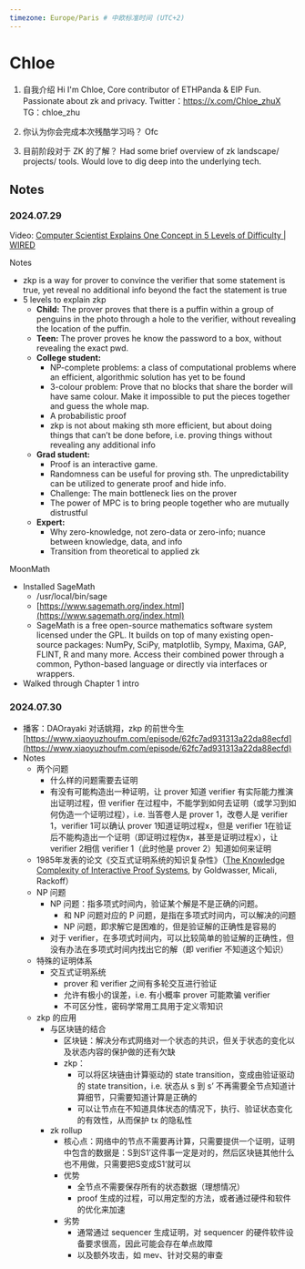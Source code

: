 ```yaml
---
timezone: Europe/Paris # 中欧标准时间 (UTC+2)
---
```


# Chloe
1. 自我介绍
    Hi I'm Chloe, Core contributor of ETHPanda & EIP Fun. Passionate about zk and privacy.
    Twitter：https://x.com/Chloe_zhuX
    TG：chloe_zhu

2. 你认为你会完成本次残酷学习吗？
    Ofc

3. 目前阶段对于 ZK 的了解？
    Had some brief overview of zk landscape/ projects/ tools. Would love to dig deep into the underlying tech.


## Notes

<!-- Content_START -->

### 2024.07.29

Video: [Computer Scientist Explains One Concept in 5 Levels of Difficulty | WIRED](https://www.youtube.com/watch?v=fOGdb1CTu5c)

Notes
- zkp is a way for prover to convince the verifier that some statement is true, yet reveal no additional info beyond the fact the statement is true
- 5 levels to explain zkp
    - **Child:** The prover proves that there is a puffin within a group of penguins in the photo through a hole to the verifier, without revealing the location of the puffin.
    - **Teen:** The prover proves he know the password to a box, without revealing the exact pwd.
    - **College student:**
        - NP-complete problems: a class of computational problems where an efficient, algorithmic solution has yet to be found
        - 3-colour problem: Prove that no blocks that share the border will have same colour. Make it impossible to put the pieces together and guess the whole map.
        - A probabilistic proof
        - zkp is not about making sth more efficient, but about doing things that can’t be done before, i.e. proving things without revealing any additional info
    - **Grad student:**
        - Proof is an interactive game.
        - Randomness can be useful for proving sth. The unpredictability can be utilized to generate proof and hide info.
        - Challenge: The main bottleneck lies on the prover
        - The power of MPC is to bring people together who are mutually distrustful
    - **Expert:**
        - Why zero-knowledge, not zero-data or zero-info; nuance between knowledge, data, and info
        - Transition from theoretical to applied zk

MoonMath
- Installed SageMath
    - /usr/local/bin/sage
    - [https://www.sagemath.org/index.html](https://www.sagemath.org/index.html)
    - SageMath is a free open-source mathematics software system licensed under the GPL. It builds on top of many existing open-source packages: NumPy, SciPy, matplotlib, Sympy, Maxima, GAP, FLINT, R and many more. Access their combined power through a common, Python-based language or directly via interfaces or wrappers.
- Walked through Chapter 1 intro

### 2024.07.30

- 播客：DAOrayaki 对话姚翔，zkp 的前世今生 [https://www.xiaoyuzhoufm.com/episode/62fc7ad931313a22da88ecfd](https://www.xiaoyuzhoufm.com/episode/62fc7ad931313a22da88ecfd)
- Notes
    - 两个问题
        - 什么样的问题需要去证明
        - 有没有可能构造出一种证明，让 prover 知道 verifier 有实际能力推演出证明过程，但 verifier 在过程中，不能学到如何去证明（或学习到如何伪造一个证明过程），i.e. 当答卷人是 prover 1，改卷人是 verifier 1，verifier 1可以确认 prover 1知道证明过程x，但是 verifier 1在验证后不能构造出一个证明（即证明过程伪x，甚至是证明过程x），让 verifier 2相信 verifier 1（此时他是 prover 2）知道如何来证明
    - 1985年发表的论文《交互式证明系统的知识复杂性》（[The Knowledge Complexity of Interactive Proof Systems](https://people.csail.mit.edu/silvio/Selected%20Scientific%20Papers/Proof%20Systems/The_Knowledge_Complexity_Of_Interactive_Proof_Systems.pdf), by Goldwasser, Micali, Rackoff）
    - NP 问题
        - NP 问题：指多项式时间内，验证某个解是不是正确的问题。
            - 和 NP 问题对应的 P 问题，是指在多项式时间内，可以解决的问题
            - NP 问题，即求解它是困难的，但是验证解的正确性是容易的
        - 对于 verifier，在多项式时间内，可以比较简单的验证解的正确性，但没有办法在多项式时间内找出它的解（即 verifier 不知道这个知识）
    - 特殊的证明体系
        - 交互式证明系统
            - prover 和 verifier 之间有多轮交互进行验证
            - 允许有极小的误差，i.e. 有小概率 prover 可能欺骗 verifier
            - 不可区分性，密码学常用工具用于定义零知识
    - zkp 的应用
        - 与区块链的结合
            - 区块链：解决分布式网络对一个状态的共识，但关于状态的变化以及状态内容的保护做的还有欠缺
            - zkp：
                - 可以将区块链由计算驱动的 state transition，变成由验证驱动的 state transition，i.e. 状态从 s 到 s’ 不再需要全节点知道计算细节，只需要知道计算是正确的
                - 可以让节点在不知道具体状态的情况下，执行、验证状态变化的有效性，从而保护 tx 的隐私性
        - zk rollup
            - 核心点：网络中的节点不需要再计算，只需要提供一个证明，证明中包含的数据是：S到S1’这件事一定是对的，然后区块链其他什么也不用做，只需要把S变成S1‘就可以
            - 优势
                - 全节点不需要保存所有的状态数据（理想情况）
                - proof 生成的过程，可以用定型的方法，或者通过硬件和软件的优化来加速
            - 劣势
                - 通常通过 sequencer 生成证明，对 sequencer 的硬件软件设备要求很高，因此可能会存在单点故障
                - 以及额外攻击，如 mev、针对交易的审查

